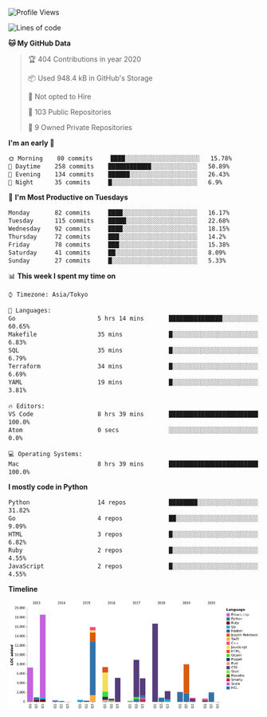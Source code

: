 <!--START_SECTION:waka-->
![Profile Views](http://img.shields.io/badge/Profile%20Views-3-blue)

![Lines of code](https://img.shields.io/badge/From%20Hello%20World%20I've%20written-5.9%20million%20Lines%20of%20code-blue)

**🐱 My GitHub Data** 

> 🏆 404 Contributions in year 2020
 > 
> 📦 Used 948.4 kB in GitHub's Storage 
 > 
> 🚫 Not opted to Hire
 > 
> 📜 103 Public Repositories 
 > 
> 🔑 9 Owned Private Repositories 

**I'm an early 🐤** 

```text
🌞 Morning    80 commits     ████░░░░░░░░░░░░░░░░░░░░░   15.78% 
🌆 Daytime    258 commits    ████████████░░░░░░░░░░░░░   50.89% 
🌃 Evening    134 commits    ██████░░░░░░░░░░░░░░░░░░░   26.43% 
🌙 Night      35 commits     █░░░░░░░░░░░░░░░░░░░░░░░░   6.9%

```
📅 **I'm Most Productive on Tuesdays** 

```text
Monday       82 commits     ████░░░░░░░░░░░░░░░░░░░░░   16.17% 
Tuesday      115 commits    █████░░░░░░░░░░░░░░░░░░░░   22.68% 
Wednesday    92 commits     ████░░░░░░░░░░░░░░░░░░░░░   18.15% 
Thursday     72 commits     ███░░░░░░░░░░░░░░░░░░░░░░   14.2% 
Friday       78 commits     ███░░░░░░░░░░░░░░░░░░░░░░   15.38% 
Saturday     41 commits     ██░░░░░░░░░░░░░░░░░░░░░░░   8.09% 
Sunday       27 commits     █░░░░░░░░░░░░░░░░░░░░░░░░   5.33%

```


📊 **This week I spent my time on** 

```text
⌚︎ Timezone: Asia/Tokyo

💬 Languages: 
Go                       5 hrs 14 mins       ███████████████░░░░░░░░░░   60.65% 
Makefile                 35 mins             █░░░░░░░░░░░░░░░░░░░░░░░░   6.83% 
SQL                      35 mins             █░░░░░░░░░░░░░░░░░░░░░░░░   6.79% 
Terraform                34 mins             █░░░░░░░░░░░░░░░░░░░░░░░░   6.69% 
YAML                     19 mins             █░░░░░░░░░░░░░░░░░░░░░░░░   3.81%

🔥 Editors: 
VS Code                  8 hrs 39 mins       █████████████████████████   100.0% 
Atom                     0 secs              ░░░░░░░░░░░░░░░░░░░░░░░░░   0.0%

💻 Operating Systems: 
Mac                      8 hrs 39 mins       █████████████████████████   100.0%

```

**I mostly code in Python** 

```text
Python                   14 repos            ████████░░░░░░░░░░░░░░░░░   31.82% 
Go                       4 repos             ██░░░░░░░░░░░░░░░░░░░░░░░   9.09% 
HTML                     3 repos             █░░░░░░░░░░░░░░░░░░░░░░░░   6.82% 
Ruby                     2 repos             █░░░░░░░░░░░░░░░░░░░░░░░░   4.55% 
JavaScript               2 repos             █░░░░░░░░░░░░░░░░░░░░░░░░   4.55%

```


**Timeline**

![Chart not found](https://github.com/takuan-osho/takuan-osho/blob/master/charts/bar_graph.png) 


<!--END_SECTION:waka-->
